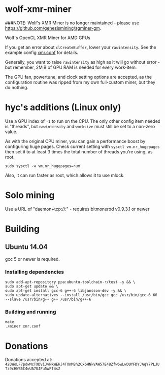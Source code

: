 # wolf-xmr-miner

###NOTE: Wolf's XMR Miner is no longer maintained - please use https://github.com/genesismining/sgminer-gm.

Wolf's OpenCL XMR Miner for AMD GPUs

If you get an error about `clCreateBuffer`, lower your `rawintensity`. See the example config [xmr.conf](xmr.conf) for details.

Generally, you want to raise `rawintensity` as high as it will go without error - but remember, 2MiB of GPU RAM is needed for every work-item.

The GPU fan, powertune, and clock setting options are accepted, as the configuration routine was ripped from my own full-custom miner, but they do nothing.

# hyc's additions (Linux only)

Use a GPU index of `-1` to run on the CPU. The only other config item needed is "threads",
but `rawintensity` and `worksize` must still be set to a non-zero value.

As with the original CPU miner, you can gain a performance boost by configuring huge pages.
Check current setting with `sysctl vm.nr_hugepages` then set it to at least 3 times the
total number of threads you're using, as root.

    sudo sysctl -w vm.nr_hugepages=num

Also, it can run faster as root, which allows it to use mlock.

# Solo mining

Use a URL of "daemon+tcp://<host>:<port>" - requires bitmonerod v0.9.3.1 or newer

# Building

## Ubuntu 14.04

gcc 5 or newer is required.

### Installing dependencies

```
sudo add-apt-repository ppa:ubuntu-toolchain-r/test -y && \
sudo apt-get update && \
sudo apt-get install gcc-6 g++-6 libjansson-dev -y && \
sudo update-alternatives --install /usr/bin/gcc gcc /usr/bin/gcc-6 60 --slave /usr/bin/g++ g++ /usr/bin/g++-6
```

### Building and running

```
make
./miner xmr.conf
```

# Donations

Donations accepted at: `42QWoLF7pdwMcTXDviJvNkWEHJ4TXnMBh2Cx6HNkVAW57E48Zfw6wLwDUYFDYJAqY7PLJUTz9cHWB5C4wUA7UJPu5wPf4sZ`
